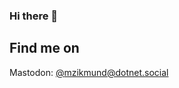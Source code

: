 ### Hi there 👋


## Find me on

Mastodon: <a rel="me" href="https://dotnet.social/@mzikmund">@mzikmund@dotnet.social</a>


<!--
**MartinZikmund/MartinZikmund** is a ✨ _special_ ✨ repository because its `README.md` (this file) appears on your GitHub profile.



Here are some ideas to get you started:

- 🔭 I’m currently working on ...
- 🌱 I’m currently learning ...
- 👯 I’m looking to collaborate on ...
- 🤔 I’m looking for help with ...
- 💬 Ask me about ...
- 📫 How to reach me: ...
- 😄 Pronouns: ...
- ⚡ Fun fact: ...
-->
